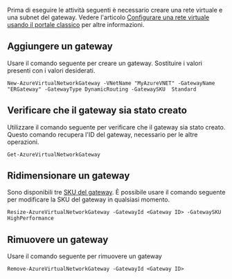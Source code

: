 Prima di eseguire le attività seguenti è necessario creare una rete virtuale e una subnet del gateway. Vedere l'articolo [Configurare una rete virtuale usando il portale classico](../articles/expressroute/expressroute-howto-vnet-portal-classic.md) per altre informazioni.

## Aggiungere un gateway

Usare il comando seguente per creare un gateway. Sostituire i valori presenti con i valori desiderati.

	New-AzureVirtualNetworkGateway -VNetName "MyAzureVNET" -GatewayName "ERGateway" -GatewayType DynamicRouting -GatewaySKU  Standard

## Verificare che il gateway sia stato creato

Utilizzare il comando seguente per verificare che il gateway sia stato creato. Questo comando recupera l'ID del gateway, necessario per le altre operazioni.

	Get-AzureVirtualNetworkGateway

## Ridimensionare un gateway

Sono disponibili tre [SKU del gateway](../articles/vpn-gateway/vpn-gateway-about-vpngateways.md). È possibile usare il comando seguente per modificare la SKU del gateway in qualsiasi momento.

	Resize-AzureVirtualNetworkGateway -GatewayId <Gateway ID> -GatewaySKU HighPerformance

## Rimuovere un gateway

Usare il comando seguente per rimuovere un gateway

	Remove-AzureVirtualNetworkGateway -GatewayId <Gateway ID>

<!---HONumber=AcomDC_0413_2016-->